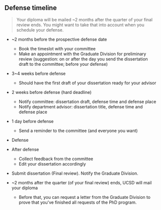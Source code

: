## Defense timeline

> Your diploma will be mailed ~2 months after the quarter of your final review ends. You might want to take that into account when you schedule your defense.

* ~2 months before the prospective defense date
  * Book the timeslot with your committee
  * Make an appointment with the Graduate Division for preliminary review (suggestion: on or after the day you send the dissertation draft to the committee; before your defense)

* 3~4 weeks before defense
  * Should have the first draft of your dissertation ready for your advisor

* 2 weeks before defense (hard deadline)
  * Notify committee: dissertation draft, defense time and defense place
  * Notify department advisor: dissertation title, defense time and defense place

* 1 day before defense
  * Send a reminder to the committee (and everyone you want)

* Defense

* After defense
  * Collect feedback from the committee
  * Edit your dissertation accordingly

* Submit dissertation (Final review). Notify the Graduate Division.

* ~2 months after the quarter (of your final review) ends, UCSD will mail your diploma
  * Before that, you can request a letter from the Graduate Division to prove that you've finished all requests of the PhD program.
